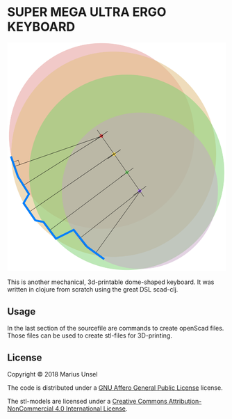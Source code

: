 # SUPER MEGA ULTRA ERGO KEYBOARD 

![concept](./img/concept.svg)

This is another mechanical, 3d-printable dome-shaped keyboard.
It was written in clojure from scratch using the great DSL scad-clj.

## Usage
In the last section of the sourcefile are commands to create openScad files.
Those files can be used to create stl-files for 3D-printing.


## License

Copyright © 2018 Marius Unsel

The code is distributed under a <a href="https://www.gnu.org/licenses/agpl-3.0">GNU Affero General Public License</a> license.

The stl-models are licensed under a <a rel="license" href="http://creativecommons.org/licenses/by-nc/4.0/">Creative Commons Attribution-NonCommercial 4.0 International License</a>.
